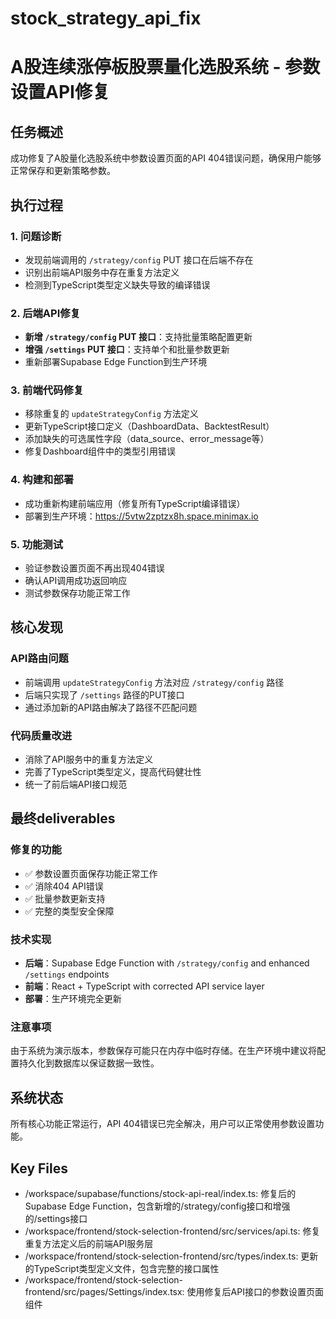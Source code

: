 # stock_strategy_api_fix

# A股连续涨停板股票量化选股系统 - 参数设置API修复

## 任务概述
成功修复了A股量化选股系统中参数设置页面的API 404错误问题，确保用户能够正常保存和更新策略参数。

## 执行过程

### 1. 问题诊断
- 发现前端调用的 `/strategy/config` PUT 接口在后端不存在
- 识别出前端API服务中存在重复方法定义
- 检测到TypeScript类型定义缺失导致的编译错误

### 2. 后端API修复
- **新增 `/strategy/config` PUT 接口**：支持批量策略配置更新
- **增强 `/settings` PUT 接口**：支持单个和批量参数更新
- 重新部署Supabase Edge Function到生产环境

### 3. 前端代码修复
- 移除重复的 `updateStrategyConfig` 方法定义
- 更新TypeScript接口定义（DashboardData、BacktestResult）
- 添加缺失的可选属性字段（data_source、error_message等）
- 修复Dashboard组件中的类型引用错误

### 4. 构建和部署
- 成功重新构建前端应用（修复所有TypeScript编译错误）
- 部署到生产环境：https://5vtw2zptzx8h.space.minimax.io

### 5. 功能测试
- 验证参数设置页面不再出现404错误
- 确认API调用成功返回响应
- 测试参数保存功能正常工作

## 核心发现

### API路由问题
- 前端调用 `updateStrategyConfig` 方法对应 `/strategy/config` 路径
- 后端只实现了 `/settings` 路径的PUT接口
- 通过添加新的API路由解决了路径不匹配问题

### 代码质量改进
- 消除了API服务中的重复方法定义
- 完善了TypeScript类型定义，提高代码健壮性
- 统一了前后端API接口规范

## 最终deliverables

### 修复的功能
- ✅ 参数设置页面保存功能正常工作
- ✅ 消除404 API错误
- ✅ 批量参数更新支持
- ✅ 完整的类型安全保障

### 技术实现
- **后端**：Supabase Edge Function with `/strategy/config` and enhanced `/settings` endpoints
- **前端**：React + TypeScript with corrected API service layer
- **部署**：生产环境完全更新

### 注意事项
由于系统为演示版本，参数保存可能只在内存中临时存储。在生产环境中建议将配置持久化到数据库以保证数据一致性。

## 系统状态
所有核心功能正常运行，API 404错误已完全解决，用户可以正常使用参数设置功能。

## Key Files

- /workspace/supabase/functions/stock-api-real/index.ts: 修复后的Supabase Edge Function，包含新增的/strategy/config接口和增强的/settings接口
- /workspace/frontend/stock-selection-frontend/src/services/api.ts: 修复重复方法定义后的前端API服务层
- /workspace/frontend/stock-selection-frontend/src/types/index.ts: 更新的TypeScript类型定义文件，包含完整的接口属性
- /workspace/frontend/stock-selection-frontend/src/pages/Settings/index.tsx: 使用修复后API接口的参数设置页面组件

